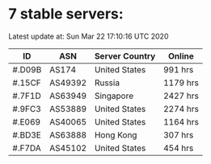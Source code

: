 # 7 stable servers:

Latest update at: Sun Mar 22 17:10:16 UTC 2020

| ID | ASN | Server Country | Online |
| -- | --- | -------------- | ------ |
| #.D09B | AS174 | United States | 991 hrs |
| #.15CF | AS49392 | Russia | 1179 hrs |
| #.7F1D | AS63949 | Singapore | 2427 hrs |
| #.9FC3 | AS53889 | United States | 2274 hrs |
| #.E069 | AS40065 | United States | 1164 hrs |
| #.BD3E | AS63888 | Hong Kong | 307 hrs |
| #.F7DA | AS45102 | United States | 454 hrs |

